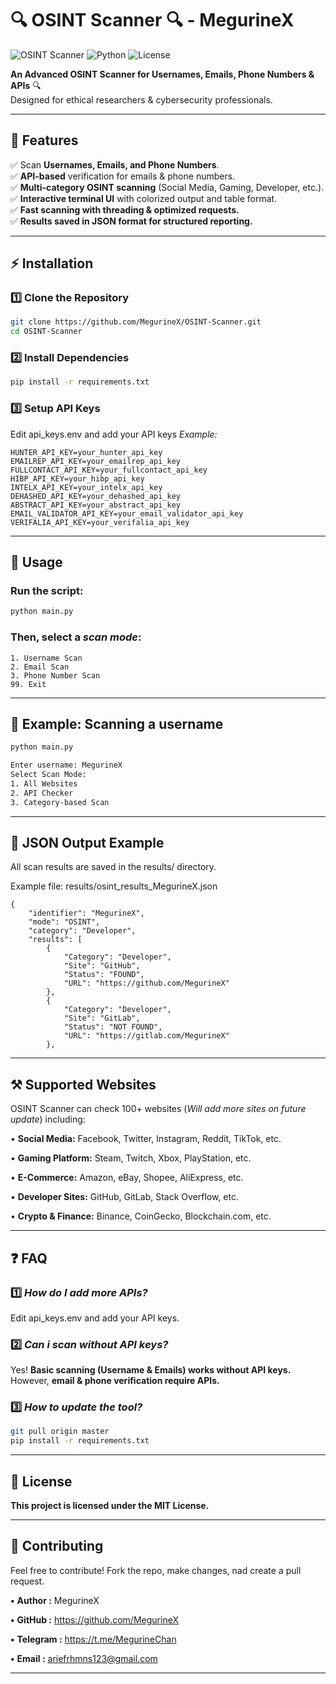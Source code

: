 # 🔍 OSINT Scanner 🔍 - MegurineX

![OSINT Scanner](https://img.shields.io/badge/OSINT-Scanner-blue?style=for-the-badge)
![Python](https://img.shields.io/badge/Python-3.x-blue?style=for-the-badge)
![License](https://img.shields.io/github/license/MegurineX/OSINT-Scanner)

**An Advanced OSINT Scanner for Usernames, Emails, Phone Numbers & APIs** 🔍  
Designed for ethical researchers & cybersecurity professionals.  

---

## 📜 **Features**

✅ Scan **Usernames, Emails, and Phone Numbers**.  
✅ **API-based** verification for emails & phone numbers.  
✅ **Multi-category OSINT scanning** (Social Media, Gaming, Developer, etc.).  
✅ **Interactive terminal UI** with colorized output and table format.  
✅ **Fast scanning with threading & optimized requests.**  
✅ **Results saved in JSON format for structured reporting.**  

---

## ⚡ **Installation**

### 1️⃣ **Clone the Repository**
```bash
git clone https://github.com/MegurineX/OSINT-Scanner.git
cd OSINT-Scanner
```

### 2️⃣ **Install Dependencies**
```bash
pip install -r requirements.txt
```

### 3️⃣ **Setup API Keys**
  Edit api_keys.env and add your API keys
*Example:*
```
HUNTER_API_KEY=your_hunter_api_key
EMAILREP_API_KEY=your_emailrep_api_key
FULLCONTACT_API_KEY=your_fullcontact_api_key
HIBP_API_KEY=your_hibp_api_key
INTELX_API_KEY=your_intelx_api_key
DEHASHED_API_KEY=your_dehashed_api_key
ABSTRACT_API_KEY=your_abstract_api_key
EMAIL_VALIDATOR_API_KEY=your_email_validator_api_key
VERIFALIA_API_KEY=your_verifalia_api_key
```

---

## 🚀 **Usage**

### **Run the script:**
```bash
python main.py
```

### Then, select a *scan mode*:
```
1. Username Scan
2. Email Scan
3. Phone Number Scan
99. Exit
```

---

## 📌 **Example: Scanning a username**

```bash
python main.py
```
```bash
Enter username: MegurineX
Select Scan Mode:
1. All Websites
2. API Checker
3. Category-based Scan
```

---

## 📂 **JSON Output Example**

All scan results are saved in the results/ directory.

  Example file: results/osint_results_MegurineX.json
```
{
    "identifier": "MegurineX",
    "mode": "OSINT",
    "category": "Developer",
    "results": [
        {
            "Category": "Developer",
            "Site": "GitHub",
            "Status": "FOUND",
            "URL": "https://github.com/MegurineX"
        },
        {
            "Category": "Developer",
            "Site": "GitLab",
            "Status": "NOT FOUND",
            "URL": "https://gitlab.com/MegurineX"
        },
```

---

## ⚒️ **Supported Websites**
OSINT Scanner can check 100+ websites (*Will add more sites on future update*)
including:

• **Social Media:** Facebook, Twitter, Instagram, Reddit, TikTok, etc.

• **Gaming Platform:** Steam, Twitch, Xbox, PlayStation, etc.

• **E-Commerce:** Amazon, eBay, Shopee, AliExpress, etc.

• **Developer Sites:** GitHub, GitLab, Stack Overflow, etc.

• **Crypto & Finance:** Binance, CoinGecko, Blockchain.com, etc.

---

## ❓ **FAQ**

### 1️⃣ *How do I add more APIs?*

  Edit api_keys.env and add your API keys.

### 2️⃣ *Can i scan without API keys?*

  Yes! **Basic scanning (Username & Emails) works without API keys.**
  However, **email & phone verification require APIs.**

### 3️⃣ *How to update the tool?*
```bash
git pull origin master
pip install -r requirements.txt
```

---

## 📝 **License**
  **This project is licensed under the MIT License.**

---

## 🤝 **Contributing**
Feel free to contribute! Fork the repo, make changes, nad create a pull request.

**•** **Author   :** MegurineX

**•** **GitHub   :** https://github.com/MegurineX

**•** **Telegram :** https://t.me/MegurineChan

**•** **Email    :** ariefrhmns123@gmail.com

---
